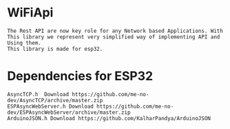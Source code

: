 # WiFiApi
    The Rest API are now key role for any Network based Applications. With This library we represent very simplified way of implementing API and Using them.
    This library is made for esp32.

# Dependencies for ESP32
    AsyncTCP.h  Download https://github.com/me-no-dev/AsyncTCP/archive/master.zip
    ESPAsyncWebServer.h Download https://github.com/me-no-dev/ESPAsyncWebServer/archive/master.zip
    ArduinoJSON.h Download https://github.com/KalharPandya/ArduinoJSON
    
